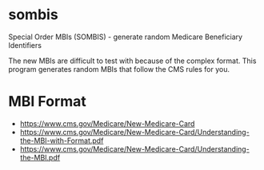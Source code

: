 # sombis

Special Order MBIs (SOMBIS) - generate random Medicare Beneficiary Identifiers

The new MBIs are difficult to test with because of the complex format.  This program generates random MBIs that follow the CMS rules for you.

# MBI Format

- https://www.cms.gov/Medicare/New-Medicare-Card
- https://www.cms.gov/Medicare/New-Medicare-Card/Understanding-the-MBI-with-Format.pdf
- https://www.cms.gov/Medicare/New-Medicare-Card/Understanding-the-MBI.pdf

